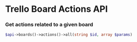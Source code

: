 Trello Board Actions API
======================

### Get actions related to a given board
```php
$api->boards()->actions()->all(string $id, array $params)
```

